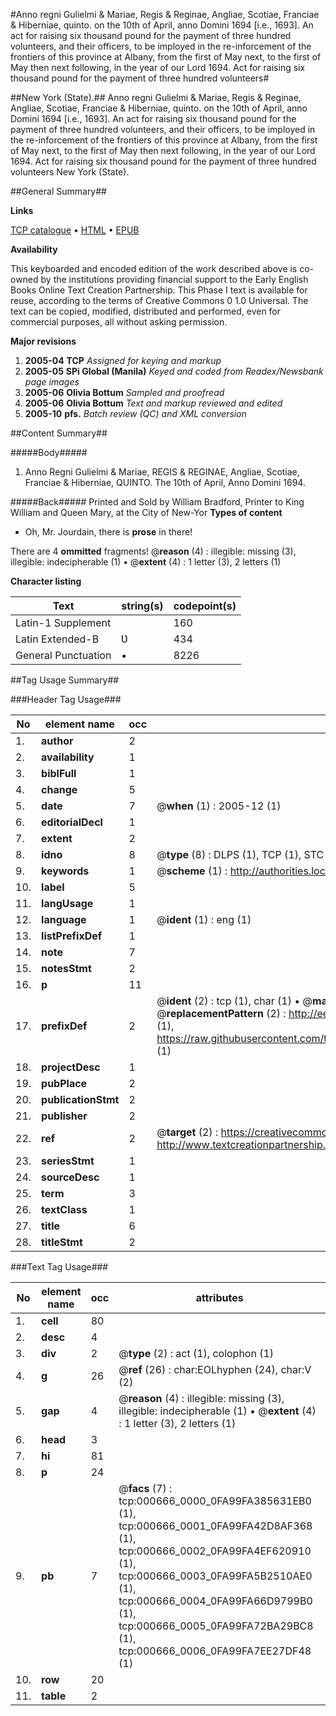 #Anno regni Gulielmi & Mariae, Regis & Reginae, Angliae, Scotiae, Franciae & Hiberniae, quinto. on the 10th of April, anno Domini 1694 [i.e., 1693]. An act for raising six thousand pound for the payment of three hundred volunteers, and their officers, to be imployed in the re-inforcement of the frontiers of this province at Albany, from the first of May next, to the first of May then next following, in the year of our Lord 1694. Act for raising six thousand pound for the payment of three hundred volunteers#

##New York (State).##
Anno regni Gulielmi & Mariae, Regis & Reginae, Angliae, Scotiae, Franciae & Hiberniae, quinto. on the 10th of April, anno Domini 1694 [i.e., 1693]. An act for raising six thousand pound for the payment of three hundred volunteers, and their officers, to be imployed in the re-inforcement of the frontiers of this province at Albany, from the first of May next, to the first of May then next following, in the year of our Lord 1694.
Act for raising six thousand pound for the payment of three hundred volunteers
New York (State).

##General Summary##

**Links**

[TCP catalogue](http://www.ota.ox.ac.uk/tcp/)  • 
[HTML](http://tei.it.ox.ac.uk/tcp/Texts-HTML/free/N00/N00538.html)  • 
[EPUB](http://tei.it.ox.ac.uk/tcp/Texts-EPUB/free/N00/N00538.epub)

**Availability**

This keyboarded and encoded edition of the
	       work described above is co-owned by the institutions
	       providing financial support to the Early English Books
	       Online Text Creation Partnership. This Phase I text is
	       available for reuse, according to the terms of Creative
	       Commons 0 1.0 Universal. The text can be copied,
	       modified, distributed and performed, even for
	       commercial purposes, all without asking permission.

**Major revisions**

1. __2005-04__ __TCP__ *Assigned for keying and markup*
1. __2005-05__ __SPi Global (Manila)__ *Keyed and coded from Readex/Newsbank page images*
1. __2005-06__ __Olivia Bottum__ *Sampled and proofread*
1. __2005-06__ __Olivia Bottum__ *Text and markup reviewed and edited*
1. __2005-10__ __pfs.__ *Batch review (QC) and XML conversion*

##Content Summary##

#####Body#####

1. Anno Regni Gulielmi & Mariae, REGIS & REGINAE, Angliae, Scotiae, Franciae & Hiberniae, QUINTO. The 10th of April, Anno Domini 1694.

#####Back#####
Printed and Sold by William Bradford, Printer to King William and Queen Mary, at the City of New-Yor
**Types of content**

  * Oh, Mr. Jourdain, there is **prose** in there!

There are 4 **ommitted** fragments! 
 @__reason__ (4) : illegible: missing (3), illegible: indecipherable (1)  •  @__extent__ (4) : 1 letter (3), 2 letters (1)

**Character listing**


|Text|string(s)|codepoint(s)|
|---|---|---|
|Latin-1 Supplement| |160|
|Latin Extended-B|Ʋ|434|
|General Punctuation|•|8226|

##Tag Usage Summary##

###Header Tag Usage###

|No|element name|occ|attributes|
|---|---|---|---|
|1.|__author__|2||
|2.|__availability__|1||
|3.|__biblFull__|1||
|4.|__change__|5||
|5.|__date__|7| @__when__ (1) : 2005-12 (1)|
|6.|__editorialDecl__|1||
|7.|__extent__|2||
|8.|__idno__|8| @__type__ (8) : DLPS (1), TCP (1), STC (3), NOTIS (1), IMAGE-SET (1), EVANS-CITATION (1)|
|9.|__keywords__|1| @__scheme__ (1) : http://authorities.loc.gov/ (1)|
|10.|__label__|5||
|11.|__langUsage__|1||
|12.|__language__|1| @__ident__ (1) : eng (1)|
|13.|__listPrefixDef__|1||
|14.|__note__|7||
|15.|__notesStmt__|2||
|16.|__p__|11||
|17.|__prefixDef__|2| @__ident__ (2) : tcp (1), char (1)  •  @__matchPattern__ (2) : ([0-9\-]+):([0-9IVX]+) (1), (.+) (1)  •  @__replacementPattern__ (2) : http://eebo.chadwyck.com/downloadtiff?vid=$1&page=$2 (1), https://raw.githubusercontent.com/textcreationpartnership/Texts/master/tcpchars.xml#$1 (1)|
|18.|__projectDesc__|1||
|19.|__pubPlace__|2||
|20.|__publicationStmt__|2||
|21.|__publisher__|2||
|22.|__ref__|2| @__target__ (2) : https://creativecommons.org/publicdomain/zero/1.0/ (1), http://www.textcreationpartnership.org/docs/. (1)|
|23.|__seriesStmt__|1||
|24.|__sourceDesc__|1||
|25.|__term__|3||
|26.|__textClass__|1||
|27.|__title__|6||
|28.|__titleStmt__|2||


###Text Tag Usage###

|No|element name|occ|attributes|
|---|---|---|---|
|1.|__cell__|80||
|2.|__desc__|4||
|3.|__div__|2| @__type__ (2) : act (1), colophon (1)|
|4.|__g__|26| @__ref__ (26) : char:EOLhyphen (24), char:V (2)|
|5.|__gap__|4| @__reason__ (4) : illegible: missing (3), illegible: indecipherable (1)  •  @__extent__ (4) : 1 letter (3), 2 letters (1)|
|6.|__head__|3||
|7.|__hi__|81||
|8.|__p__|24||
|9.|__pb__|7| @__facs__ (7) : tcp:000666_0000_0FA99FA385631EB0 (1), tcp:000666_0001_0FA99FA42D8AF368 (1), tcp:000666_0002_0FA99FA4EF620910 (1), tcp:000666_0003_0FA99FA5B2510AE0 (1), tcp:000666_0004_0FA99FA66D9799B0 (1), tcp:000666_0005_0FA99FA72BA29BC8 (1), tcp:000666_0006_0FA99FA7EE27DF48 (1)|
|10.|__row__|20||
|11.|__table__|2||
